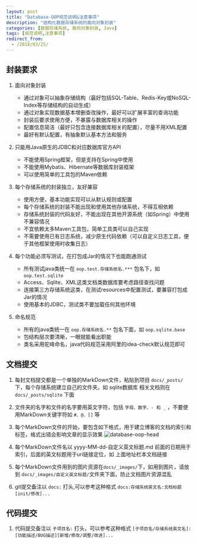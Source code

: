 ```yaml
---
layout: post
title: "Database-OOP规范说明&注意事项"
description: "结构化数据存储系统的面向对象封装"
categories: [数据存储系统, 面向对象封装, Java]
tags: [规范说明,注意事项]
redirect_from:
  - /2018/03/25/
---
```


## 封装要求

1. 面向对象封装
    - 通过对象可以抽象存储结构（最好包括SQL-Table、Redis-Key或NoSQL-Index等存储结构的自动生成）
    - 通过对象实现数据基本增删查改操作，最好可以扩展丰富的查询功能
    - 封装后要求使用方便，不暴露与数据库相关的操作
    - 配置信息简洁（最好只包含连接数据库相关的配置），尽量不用XML配置
    - 最好有默认配置，有抽象默认基本方法和服务
    
2. 只能用Java原生的JDBC和对应数据库官方API
    - 不能使用Spring框架，但是支持在Spring中使用
    - 不能使用Mybatis、Hibernate等数据库封装框架
    - 可以使用简单的工具包的Maven依赖
    
3. 每个存储系统的封装独立，友好兼容
    - 使用方便，基本功能实现可以从默认规则或配置
    - 每个存储系统的封装不能出现和使用其他存储系统，不得互相依赖
    - 存储系统封装的代码友好，不能出现在其他开源系统（如Spring）中使用不兼容情况
    - 不宜依赖太多Maven工具包，简单工具类可以自己实现
    - 不需要使用已有日志系统，减少原生代码依赖（可以自定义日志工具，便于其他框架使用时收集日志）

4. 每个功能必须写测试，在打包成Jar的情况下也能跑通测试
    - 所有测试java类统一在 ```oop.test.存储系统名.***``` 包名下，如 ```oop.test.sqlite``` 
    - Access、Sqlite、XML这类文档类数据库要考虑路径查找问题
    - 连接第三方存储系统这类，在测试resources中配置测试，要兼容打包成Jar的情况
    - 使用基本的JDBC，测试类不要加载任何其他环境
    
5. 命名规范
    - 所有的java类统一在 ```oop.存储系统名.**``` 包名下面，如 ```oop.sqlite.base```
    - 包结构层次要清晰，一眼就能看出职能
    - 类名采用驼峰命名，java代码规范采用阿里的idea-check默认规范即可
    
## 文档提交

1. 每封文档提交都是一个单独的MarkDown文件，粘贴到项目 ```docs/_posts/```下，每个存储系统建立自己的文件夹，如 sqlite数据库 相关文档则在 ```docs/_posts/sqlite``` 下面

2. 文件夹的名字和文件的名字要用英文字符，包括 ```字母、数字、- 和 _``` ，不要使用MarkDown关键字符如 ```#、@、[]``` 等

3. 每个MarkDown文件的开始，要包含如下格式，用于建立博客的文档的索引和标签，格式出错会影响文章的显示效果
![database-oop-head](/images/about-database-oop/database-oop-head.png)

4. 每个MarkDown文件名以 yyyy-MM-dd-自定义英文标题.md 前面的日期用于索引，后面的英文标题用于uri链接定位，如 上面地址栏本文档链接

5. 每个MarkDown文件用到的图片资源在```docs/_images/```下，如用到图片，请放到 ```docs/_images/自定义英文标题/```文件夹下面，防止文档图片资源混乱

6. git提交备注以 ```docs:``` 打头,可以参考这种格式 ```docs:存储系统英文名:文档标题[init/修改]...``` 

## 代码提交

1. 代码提交备注以 ```子项目名:``` 打头，可以参考这种格式 ```[子项目名/存储系统英文名]:[功能描述/BUG描述][新增/修改/调整/改进]...```